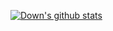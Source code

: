 [![Down's github stats](https://github-readme-stats.vercel.app/api?username=Down-s)](https://github.com/anuraghazra/github-readme-stats)
